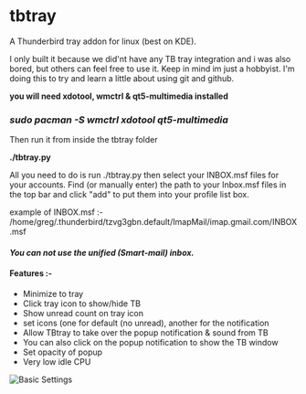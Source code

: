 # tbtray
A Thunderbird tray addon for linux (best on KDE).

I only built it because we did'nt have any TB tray integration and i was also 
bored, but others can feel free to use it. Keep in mind im just a hobbyist. I'm doing this to try and
 learn a little about using git and github.

**you will need xdotool, wmctrl & qt5-multimedia installed**

### ***sudo pacman -S wmctrl xdotool qt5-multimedia***

Then run it from inside the tbtray folder

**./tbtray.py**

All you need to do is run ./tbtray.py then select your INBOX.msf files for your accounts. 
Find (or manually enter) the path to your Inbox.msf files in the top bar and click "add" to put them
into your profile list box.

example of INBOX.msf :-
/home/greg/.thunderbird/tzvg3gbn.default/ImapMail/imap.gmail.com/INBOX.msf


#### **_You can not use the unified (Smart-mail) inbox._**


#### Features :-

* Minimize to tray
* Click tray icon to show/hide TB
* Show unread count on tray icon
* set icons (one for default (no unread), another for the notification
* Allow TBtray to take over the popup notification & sound from TB
* You can also click on the popup notification to show the TB window
* Set opacity of popup
* Very low idle CPU


![Basic Settings](https://i.imgur.com/LifXzQm.png)